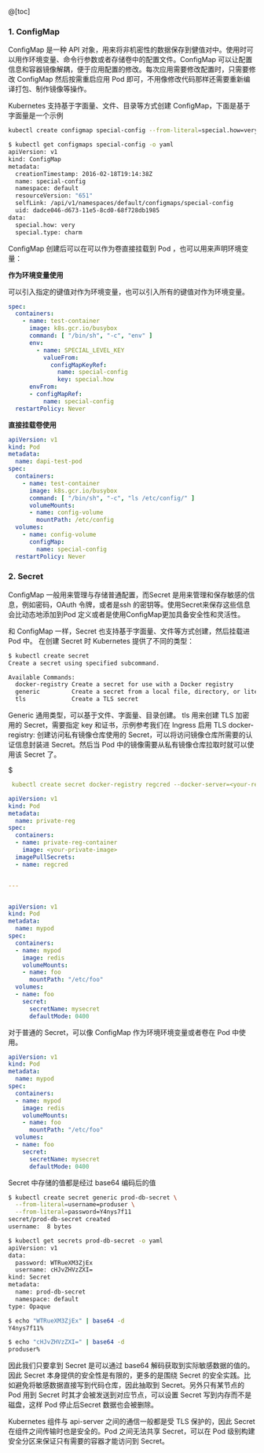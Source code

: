 @[toc]
### 1. ConfigMap

ConfigMap 是一种 API 对象，用来将非机密性的数据保存到健值对中。使用时可以用作环境变量、命令行参数或者存储卷中的配置文件。ConfigMap 可以让配置信息和容器镜像解耦，便于应用配置的修改。每次应用需要修改配置时，只需要修改 ConfigMap 然后按需重启应用 Pod 即可，不用像修改代码那样还需要重新编译打包、制作镜像等操作。

Kubernetes 支持基于字面量、文件、目录等方式创建 ConfigMap，下面是基于字面量是一个示例

```bash
kubectl create configmap special-config --from-literal=special.how=very --from-literal=special.type=charm

$ kubectl get configmaps special-config -o yaml
apiVersion: v1
kind: ConfigMap
metadata:
  creationTimestamp: 2016-02-18T19:14:38Z
  name: special-config
  namespace: default
  resourceVersion: "651"
  selfLink: /api/v1/namespaces/default/configmaps/special-config
  uid: dadce046-d673-11e5-8cd0-68f728db1985
data:
  special.how: very
  special.type: charm
```


ConfigMap 创建后可以在可以作为卷直接挂载到 Pod ，也可以用来声明环境变量：

**作为环境变量使用**

可以引入指定的键值对作为环境变量，也可以引入所有的键值对作为环境变量。

```yaml
spec:
  containers:
    - name: test-container
      image: k8s.gcr.io/busybox
      command: [ "/bin/sh", "-c", "env" ]
      env:
        - name: SPECIAL_LEVEL_KEY
          valueFrom:
            configMapKeyRef:
              name: special-config
              key: special.how
      envFrom:
      - configMapRef:
          name: special-config
  restartPolicy: Never
```


**直接挂载卷使用**

```yaml
apiVersion: v1
kind: Pod
metadata:
  name: dapi-test-pod
spec:
  containers:
    - name: test-container
      image: k8s.gcr.io/busybox
      command: [ "/bin/sh", "-c", "ls /etc/config/" ]
      volumeMounts:
      - name: config-volume
        mountPath: /etc/config
  volumes:
    - name: config-volume
      configMap:
        name: special-config
  restartPolicy: Never
```






### 2. Secret

ConfigMap 一般用来管理与存储普通配置，而Secret 是用来管理和保存敏感的信息，例如密码，OAuth 令牌，或者是ssh 的密钥等。使用Secret来保存这些信息会比动态地添加到Pod 定义或者是使用ConfigMap更加具备安全性和灵活性。

和 ConfigMap 一样，Secret 也支持基于字面量、文件等方式创建，然后挂载进 Pod 中。
在创建 Secret 时 Kubernetes 提供了不同的类型：

```bash
$ kubectl create secret
Create a secret using specified subcommand.

Available Commands:
  docker-registry Create a secret for use with a Docker registry
  generic         Create a secret from a local file, directory, or literal value
  tls             Create a TLS secret
```

Generic 通用类型，可以基于文件、字面量、目录创建。
tls 用来创建 TLS 加密用的 Secret，需要指定 key 和证书，示例参考我们在 Ingress 启用 TLS
docker-registry: 创建访问私有镜像仓库使用的 Secret，可以将访问镜像仓库所需要的认证信息封装进 Secret。然后当 Pod 中的镜像需要从私有镜像仓库拉取时就可以使用该 Secret 了。 

$

```yaml
 kubectl create secret docker-registry regcred --docker-server=<your-registry-server> --docker-username=<your-name> --docker-password=<your-pword> --docker-email=<your-email>

apiVersion: v1
kind: Pod
metadata:
  name: private-reg
spec:
  containers:
  - name: private-reg-container
    image: <your-private-image>
  imagePullSecrets:
  - name: regcred


---


apiVersion: v1
kind: Pod
metadata:
  name: mypod
spec:
  containers:
  - name: mypod
    image: redis
    volumeMounts:
    - name: foo
      mountPath: "/etc/foo"
  volumes:
  - name: foo
    secret:
      secretName: mysecret
      defaultMode: 0400
```

对于普通的 Secret，可以像 ConfigMap 作为环境环境变量或者卷在 Pod 中使用。

```yaml
apiVersion: v1
kind: Pod
metadata:
  name: mypod
spec:
  containers:
  - name: mypod
    image: redis
    volumeMounts:
    - name: foo
      mountPath: "/etc/foo"
  volumes:
  - name: foo
    secret:
      secretName: mysecret
      defaultMode: 0400
```

Secret 中存储的值都是经过 base64 编码后的值

```bash
$ kubectl create secret generic prod-db-secret \
  --from-literal=username=produser \
  --from-literal=password=Y4nys7f11
secret/prod-db-secret created
username:  8 bytes

$ kubectl get secrets prod-db-secret -o yaml
apiVersion: v1
data:
  password: WTRueXM3ZjEx
  username: cHJvZHVzZXI=
kind: Secret
metadata:
  name: prod-db-secret
  namespace: default
type: Opaque

$ echo "WTRueXM3ZjEx" | base64 -d
Y4nys7f11%

$ echo "cHJvZHVzZXI=" | base64 -d
produser%
```


因此我们只要拿到 Secret 是可以通过 base64 解码获取到实际敏感数据的值的。因此 Secret 本身提供的安全性是有限的，更多的是围绕 Secret 的安全实践。比如避免将敏感数据直接写到代码仓库，因此抽取到 Secret。另外只有某节点的 Pod 用到 Secret 时其才会被发送到对应节点，可以设置 Secret 写到内存而不是磁盘，这样 Pod 停止后Secret 数据也会被删除。

Kubernetes 组件与 api-server 之间的通信一般都是受 TLS 保护的，因此 Secret 在组件之间传输时也是安全的。Pod 之间无法共享 Secret，可以在 Pod 级别构建安全分区来保证只有需要的容器才能访问到 Secret。



